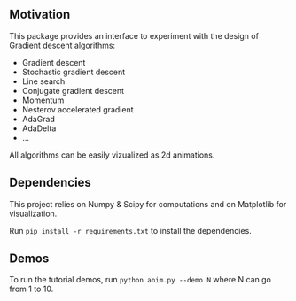 ## Motivation

This package provides an interface to experiment with the design of Gradient descent algorithms:
* Gradient descent
* Stochastic gradient descent
* Line search
* Conjugate gradient descent
* Momentum
* Nesterov accelerated gradient
* AdaGrad
* AdaDelta
* ...

All algorithms can be easily vizualized as 2d animations.

## Dependencies

This project relies on Numpy & Scipy for computations and on Matplotlib for visualization.

Run ```pip install -r requirements.txt``` to install the dependencies.

## Demos

To run the tutorial demos, run ```python anim.py --demo N``` where N can go from 1 to 10.